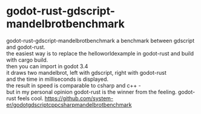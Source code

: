 # godot-rust-gdscript-mandelbrotbenchmark
godot-rust-gdscript-mandelbrotbenchmark
a benchmark between gdscript and godot-rust.   
the easiest way is to replace the helloworldexample in godot-rust and build with cargo build.   
then you can import in godot 3.4    
it draws two mandelbrot, left with gdscript, right with godot-rust    
and the time in milliseconds is displayed.   
the result in speed is comparable to csharp and c++ -   
but in my personal opinion godot-rust is the winner from the feeling. godot-rust feels cool.
https://github.com/system-er/godotgdscriptcppcsharpmandelbrotbenchmark
